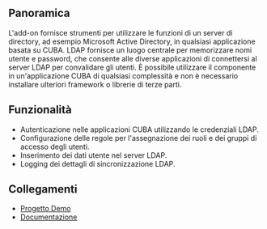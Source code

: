 ## Panoramica
L'add-on fornisce strumenti per utilizzare le funzioni di un server di directory, ad esempio Microsoft Active Directory, in qualsiasi applicazione basata su CUBA. LDAP fornisce un luogo centrale per memorizzare nomi utente e password, che consente alle diverse applicazioni di connettersi al server LDAP per convalidare gli utenti.
È possibile utilizzare il componente in un'applicazione CUBA di qualsiasi complessità e non è necessario installare ulteriori framework o librerie di terze parti.
## Funzionalità
- Autenticazione nelle applicazioni CUBA utilizzando le credenziali LDAP.
- Configurazione delle regole per l'assegnazione dei ruoli e dei gruppi di accesso degli utenti.
- Inserimento dei dati utente nel server LDAP.
- Logging dei dettagli di sincronizzazione LDAP.
## Collegamenti
- [Progetto Demo](https://github.com/cuba-platform/ldap-addon/blob/master/README.md)
- [Documentazione](https://github.com/cuba-platform/ldap-addon/blob/master/README.md)
